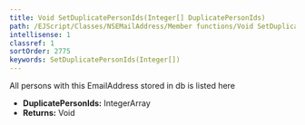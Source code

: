 ```yaml
---
title: Void SetDuplicatePersonIds(Integer[] DuplicatePersonIds)
path: /EJScript/Classes/NSEMailAddress/Member functions/Void SetDuplicatePersonIds(Integer[] p_0)
intellisense: 1
classref: 1
sortOrder: 2775
keywords: SetDuplicatePersonIds(Integer[])
---
```



All persons with this EmailAddress stored in db is listed here



* **DuplicatePersonIds:** IntegerArray
* **Returns:** Void


